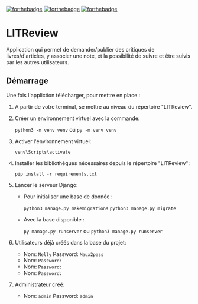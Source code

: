 [![forthebadge](https://forthebadge.com/images/badges/made-with-python.svg)](https://forthebadge.com)
[![forthebadge](https://forthebadge.com/images/badges/uses-html.svg)](https://forthebadge.com)
[![forthebadge](https://forthebadge.com/images/badges/uses-css.svg)](https://forthebadge.com)

# LITReview

Application qui permet de demander/publier des critiques de livres/d'articles,
y associer une note, et la possibilité de suivre et être suivis par les autres utilisateurs.

## Démarrage

Une fois l'appliction télécharger, pour mettre en place :

1. A partir de votre terminal, se mettre au niveau du répertoire "LITReview".


2. Créer un environnement virtuel avec la commande:

   `python3 -m venv venv` ou `py -m venv venv`


3. Activer l'environnement virtuel:

   `venv\Scripts\activate`


4. Installer les bibliothèques nécessaires depuis le répertoire "LITReview":

   `pip install -r requirements.txt`


5. Lancer le serveur Django:
   - Pour initialiser une base de donnée :
   
   
      `python3 manage.py makemigrations`
      `python3 manage.py migrate` 

   - Avec la base disponible :
   
      
      `py manage.py runserver` ou `python3 manage.py runserver` 


6. Utilisateurs déjà créés dans la base du projet:
   * Nom: `Nelly` Password: `Maux2pass`
   * Nom: `` Password: ``
   * Nom: `` Password: ``
   * Nom: `` Password: ``


7. Administrateur créé:
   * Nom: `admin` Password: `admin`